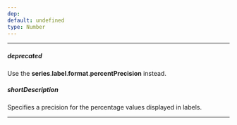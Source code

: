 ```yaml
---
dep: 
default: undefined
type: Number
---
```

---
##### deprecated
Use the **series**.**label**.**format**.**percentPrecision** instead.

##### shortDescription
Specifies a precision for the percentage values displayed in labels.

---
